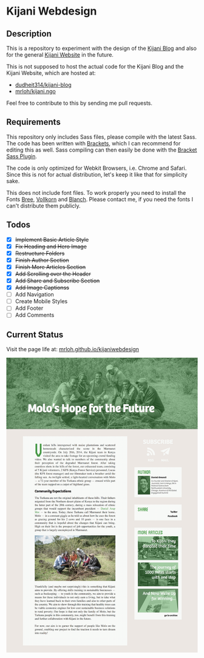 # Kijani Webdesign

## Description
This is a repository to experiment with the design of the [Kijani Blog](http://blog.kijani.co) and also for the general [Kijani Website](http://kijani.co) in the future.

This is not supposed to host the actual code for the Kijani Blog and the Kijani Website, which are hosted at:
- [dudheit314/kijani-blog](https://github.com/dudheit314/kijani-blog)
- [mrloh/kijani.ngo](https://github.com/MrLoh/kijani.ngo)

Feel free to contribute to this by sending me pull requests.

## Requirements

This repository only includes Sass files, please compile with the latest Sass. The code has been written with [Brackets](http://brackets.io), which I can recommend for editing this as well. Sass compiling can then easily be done with the [Bracket Sass Plugin](https://github.com/jasonsanjose/brackets-sass).

The code is only optimized for Webkit Browsers, i.e. Chrome and Safari. Since this is not for actual distribution, let's keep it like that for simplicity sake. 

This does not include font files. To work properly you need to install the Fonts [Bree](http://www.type-together.com/Bree), [Vollkorn](http://vollkorn-typeface.com/) and [Blanch](http://www.atipus.com/design-identity-blanch-font/). Please contact me, if you need the fonts I can't distribute them publicly.

## Todos
- [x] ~~Implement Basic Article Style~~
- [x] ~~Fix Heading and Hero Image~~
- [x] ~~Restructure Folders~~
- [x] ~~Finish Author Section~~
- [x] ~~Finish More Articles Section~~
- [x] ~~Add Scrolling over the Header~~
- [x] ~~Add Share and Subscribe Section~~
- [x] ~~Add Image Captionss~~
- [ ] Add Navigation
- [ ] Create Mobile Styles
- [ ] Add Footer
- [ ] Add Comments

## Current Status
Visit the page life at: [mrloh.github.io/kijaniwebdesign](http://mrloh.github.io/KijaniWebdesign/)

![Screemshot](screenshot.png)